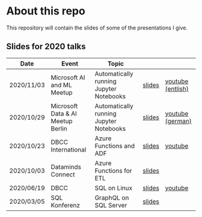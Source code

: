 # About this repo

This repository will contain the slides of some of the presentations I give. 

## Slides for 2020 talks

| Date | Event | Topic | | |
|------|-------|-------|-|-|
|2020/11/03|Microsoft AI and ML Meetup|Automatically running Jupyter Notebooks|[slides](https://github.com/benkettner/Talks/tree/main/2020/2020-11-03_Microsoft_AI_and_ML_Meetup)|[youtube (entlish)](https://www.youtube.com/watch?v=LmkfHd5E_TI)
|2020/10/29|Microsoft Data & AI Meetup Berlin|Automatically running Jupyter Notebooks|[slides](https://github.com/benkettner/Talks/tree/main/2020/)|[youtube (german)](https://www.youtube.com/watch?v=3cZCBWsk76w)|
|2020/10/23|DBCC International|Azure Functions and ADF|[slides](https://github.com/benkettner/Talks/tree/main/2020/2020-10-23_DBCC_International)|[youtube](https://www.youtube.com/watch?v=-GIuNbBH_eM)|
|2020/10/03|Dataminds Connect|Azure Functions for ETL|[slides](https://github.com/benkettner/Talks/tree/main/2020/2020-10-13_Dataminds_Connect)| |
|2020/06/19|DBCC|SQL on Linux|[slides](https://github.com/benkettner/Talks/tree/main/2020/2020-06-19_DBCC)|[youtube](https://www.youtube.com/watch?v=WZ3Ifwc9xYE&t=864s)|
|2020/03/05|SQL Konferenz|GraphQL on SQL Server|[slides](https://github.com/benkettner/Talks/tree/main/2020/2020-03-05_SQLKonferenz)| |
